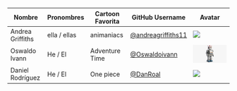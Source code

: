 | Nombre | Pronombres | Cartoon Favorita | GitHub Username| Avatar |
|---|---|---|---|---|
| Andrea Griffiths | ella / ellas  | animaniacs | [@andreagriffiths11](https://github.com/andreagriffiths11)| ![](https://avatars.githubusercontent.com/andreagriffiths11?s=64) |
| Oswaldo Ivann  | He / El  | Adventure Time | [@Oswaldoivann](https://github.com/Oswaldoivann)| ![](https://github.com/Oswaldoivann/Oswaldoivann/blob/main/perfil.jpg) |
| Daniel Rodríguez  | He / El  | One piece | [@DanRoal](https://github.com/DanRoal)| ![](https://avatars.githubusercontent.com/u/115745806?s=400&u=5a97a716f56ab28272a96e74a4c1f93d6e2c9329&v=4) |
